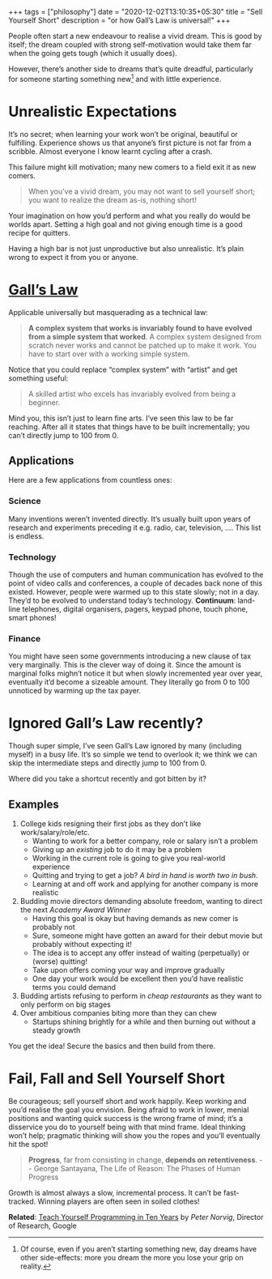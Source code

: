 +++
tags = ["philosophy"]
date = "2020-12-02T13:10:35+05:30"
title = "Sell Yourself Short"
description = "or how Gall’s Law is universal!"
+++

People often start a new endeavour to realise a vivid dream.  This is good by itself; the dream coupled with strong self-motivation would take them far when the going gets tough (which it usually does).

However, there’s another side to dreams that’s quite dreadful, particularly for someone starting something new[^1] and with little experience.

# Unrealistic Expectations

It’s no secret; when learning your work won’t be original, beautiful or fulfilling.  Experience shows us that anyone’s first picture is not far from a scribble.  Almost everyone I know learnt cycling after a crash.

This failure might kill motivation; many new comers to a field exit it as new comers.

> When you’ve a vivid dream, you may not want to sell yourself short; you want to realize the dream as-is, nothing short!

Your imagination on how you’d perform and what you really do would be worlds apart.  Setting a high goal and not giving enough time is a good recipe for quitters.

Having a high bar is not just unproductive but also unrealistic.  It’s plain wrong to expect it from you or anyone.

# [Gall’s Law][]

Applicable universally but masquerading as a technical law:

> **A complex system that works is invariably found to have evolved from a simple system that worked**.  A complex system designed from scratch never works and cannot be patched up to make it work. You have to start over with a working simple system.

[Gall’s Law]: https://en.wikipedia.org/wiki/John_Gall_(author)#Gall's_law

Notice that you could replace “complex system” with “artist” and get something useful:

> A skilled artist who excels has invariably evolved from being a beginner.

Mind you, this isn’t just to learn fine arts.  I’ve seen this law to be far reaching.  After all it states that things have to be built incrementally; you can’t directly jump to 100 from 0.

## Applications

Here are a few applications from countless ones:

### Science

Many inventions weren’t invented directly.  It’s usually built upon years of research and experiments preceding it e.g. radio, car, television, ….  This list is endless.

### Technology

Though the use of computers and human communication has evolved to the point of video calls and conferences, a couple of decades back none of this existed.  However, people were warmed up to this state slowly; not in a day.  They’d to be evolved to understand today’s technology.  **Continuum**: land-line telephones, digital organisers, pagers, keypad phone, touch phone, smart phones!

### Finance

You might have seen some governments introducing a new clause of tax very marginally.  This is the clever way of doing it.  Since the amount is marginal folks mighn’t notice it but when slowly incremented year over year, eventually it’d become a sizeable amount.  They literally go from 0 to 100 unnoticed by warming up the tax payer.

# Ignored Gall’s Law recently?

Though super simple, I’ve seen Gall’s Law ignored by many (including myself) in a busy life.  It’s so simple we tend to overlook it; we think we can skip the intermediate steps and directly jump to 100 from 0.

Where did you take a shortcut recently and got bitten by it?

## Examples

1. College kids resigning their first jobs as they don’t like work/salary/role/etc.
    - Wanting to work for a better company, role or salary isn’t a problem
    - Giving up an _existing_ job to do it may be a problem
    - Working in the current role is going to give you real-world experience
    - Quitting and trying to get a job?  _A bird in hand is worth two in bush_.
    - Learning at and off work and applying for another company is more realistic
2. Budding movie directors demanding absolute freedom, wanting to direct the next _Academy Award Winner_
    - Having this goal is okay but having demands as new comer is probably not
    - Sure, someone might have gotten an award for their debut movie but probably without expecting it!
    - The idea is to accept any offer instead of waiting (perpetually) or (worse) quitting!
    - Take upon offers coming your way and improve gradually
    - One day your work would be excellent then you’d have realistic terms you could demand
3. Budding artists refusing to perform in _cheap restaurants_ as they want to only perform on big stages
4. Over ambitious companies biting more than they can chew
    - Startups shining brightly for a while and then burning out without a steady growth

You get the idea!  Secure the basics and then build from there.

# Fail, Fall and Sell Yourself Short

Be courageous; sell yourself short and work happily.  Keep working and you’d realise the goal you envision.  Being afraid to work in lower, menial positions and wanting quick success is the wrong frame of mind; it’s a disservice you do to yourself being with that mind frame.  Ideal thinking won’t help; pragmatic thinking will show you the ropes and you’ll eventually hit the spot!

> **Progress**, far from consisting in change, **depends on retentiveness**. -- George Santayana, The Life of Reason: The Phases of Human Progress

Growth is almost always a slow, incremental process.  It can’t be fast-tracked.  Winning players are often seen in soiled clothes!

**Related**: [Teach Yourself Programming in Ten Years][prog-10-years] by _Peter Norvig_, Director of Research, Google

[^1]: Of course, even if you aren’t starting something new, day dreams have other side-effects: more you dream the more you lose your grip on reality.

[prog-10-years]: https://www.norvig.com/21-days.html
